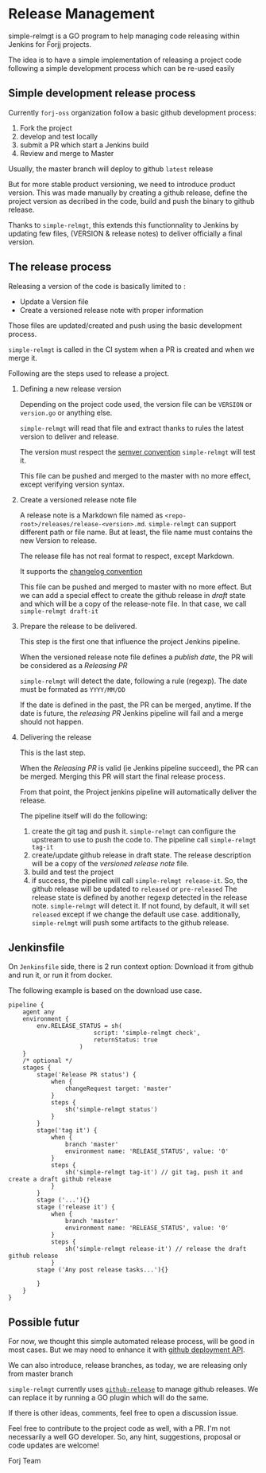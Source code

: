 # Release Management

simple-relmgt is a GO program to help managing code releasing within Jenkins for Forjj projects.

The idea is to have a simple implementation of releasing a project code following a simple development process which can be re-used easily 

## Simple development release process

Currently `forj-oss` organization follow a basic github development process:

1. Fork the project
2. develop and test locally
3. submit a PR which start a Jenkins build 
4. Review and merge to Master

Usually, the master branch will deploy to github `latest` release

But for more stable product versioning, we need to introduce product version.
This was made manually by creating a github release, define the project version as decribed in the code, build and push the binary to github release.

Thanks to `simple-relmgt`, this extends this functionnality to Jenkins by updating few files, (VERSION & release notes) to deliver officially a final version.

## The release process

Releasing a version of the code is basically limited to :

- Update a Version file
- Create a versioned release note with proper information

Those files are updated/created and push using the basic development process.

`simple-relmgt` is called in the CI system when a PR is created and when we merge it.

Following are the steps used to release a project.

1. Defining a new release version

    Depending on the project code used, the version file can be `VERSION` or `version.go` or anything else.

    `simple-relmgt` will read that file and extract thanks to rules the latest version to deliver and release.

    The version must respect the [semver convention](https://semver.org/) `simple-relmgt` will test it.

    This file can be pushed and merged to the master with no more effect, except verifying version syntax.

2. Create a versioned release note file

    A release note is a Markdown file named as `<repo-root>/releases/release-<version>.md`. `simple-relmgt` can support different path or file name.
    But at least, the file name must contains the new Version to release.

    The release file has not real format to respect, except Markdown.

    It supports the [changelog convention](https://keepachangelog.com/en/1.0.0/)

    This file can be pushed and merged to master with no more effect. 
    But we can add a special effect to create the github release in *draft* state and which will be a copy of the release-note file.
    In that case, we call `simple-relmgt draft-it`

3. Prepare the release to be delivered.

    This step is the first one that influence the project Jenkins pipeline.

    When the versioned release note file defines a *publish date*, the PR will be considered as a *Releasing PR*

    `simple-relmgt` will detect the date, following a rule (regexp). The date must be formated as `YYYY/MM/DD`

    If the date is defined in the past, the PR can be merged, anytime. If the date is future, the *releasing PR* Jenkins pipeline will fail and a merge should not happen.

4. Delivering the release

    This is the last step.

    When the *Releasing PR* is valid (ie Jenkins pipeline succeed), the PR can be merged.
    Merging this PR will start the final release process.

    From that point, the Project jenkins pipeline will automatically deliver the release.

    The pipeline itself will do the following:

   1. create the git tag and push it. `simple-relmgt` can configure the upstream to use to push the code to. The pipeline call `simple-relmgt tag-it`
   2. create/update github release in draft state. The release description will be a copy of the *versioned release note* file.
   3. build and test the project
   4. if success, the pipeline will call `simple-relmgt release-it`. So, the github release will be updated to `released` or `pre-released`
      The release state is defined by another regexp detected in the release note. `simple-relmgt` will detect it. If not found, by default, it will set `released` except if we change the default use case.
    additionally, `simple-relmgt` will push some artifacts to the github release.

## Jenkinsfile

On `Jenkinsfile` side, there is 2 run context option: Download it from github and run it, or run it from docker.

The following example is based on the download use case.

```Jenkinsfile
pipeline {
    agent any
    environment {
        env.RELEASE_STATUS = sh(
                        script: 'simple-relmgt check',
                        returnStatus: true
                    )
    }
    /* optional */
    stages {
        stage('Release PR status') {
            when {
                changeRequest target: 'master'
            }
            steps {
                sh('simple-relmgt status')
            }
        }
        stage('tag it') {
            when {
                branch 'master'
                environment name: 'RELEASE_STATUS', value: '0'
            }
            steps {
                sh('simple-relmgt tag-it') // git tag, push it and create a draft github release
            }
        }
        stage ('...'){}
        stage ('release it') {
            when {
                branch 'master'
                environment name: 'RELEASE_STATUS', value: '0'
            }
            steps {
                sh('simple-relmgt release-it') // release the draft github release
            }
        stage ('Any post release tasks...'){}

        }
    }
}
```



## Possible futur

For now, we thought this simple automated release process, will be good in most cases. But we may need to enhance it with [github deployment API](https://developer.github.com/v3/repos/deployments/).

We can also introduce, release branches, as today, we are releasing only from master branch

`simple-relmgt` currently uses [`github-release`](https://github.com/aktau/github-release) to manage github releases. We can replace it by running a GO plugin which will do the same.

If there is other ideas, comments, feel free to open a discussion issue.

Feel free to contribute to the project code as well, with a PR. I'm not necessarily a well GO developer. So, any hint, suggestions, proposal or code updates are welcome!

Forj Team